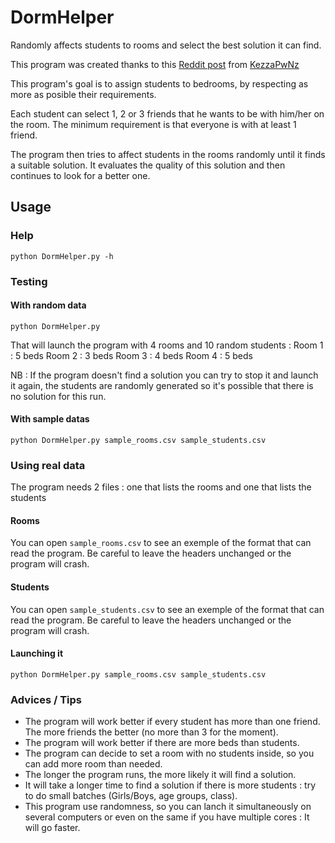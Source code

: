 # DormHelper
Randomly affects students to rooms and select the best solution it can find.

This program was created thanks to this [Reddit post](https://www.reddit.com/r/Python/comments/7zwjzj/need_help_to_fix_this_program_bed_buddies/) from [KezzaPwNz](https://www.reddit.com/user/KezzaPwNz)

This program's goal is to assign students to bedrooms, by respecting as more as posible their requirements.

Each student can select 1, 2 or 3 friends that he wants to be with him/her on the room. 
The minimum requirement is that everyone is with at least 1 friend.

The program then tries to affect students in the rooms randomly until it finds a suitable solution. It evaluates the quality of this solution and then continues to look for a better one.

## Usage
### Help
`python DormHelper.py -h`

### Testing 
#### With random data
`python DormHelper.py`

That will launch the program with 4 rooms and 10 random students :
Room 1 : 5 beds
Room 2 : 3 beds
Room 3 : 4 beds
Room 4 : 5 beds

NB : If the program doesn't find a solution you can try to stop it and launch it again, the students are randomly generated so it's possible that there is no solution for this run.

#### With sample datas
`python DormHelper.py sample_rooms.csv sample_students.csv`

### Using real data
The program needs 2 files : one that lists the rooms and one that lists the students
#### Rooms
You can open `sample_rooms.csv` to see an exemple of the format that can read the program.
Be careful to leave the headers unchanged or the program will crash.

#### Students
You can open `sample_students.csv` to see an exemple of the format that can read the program.
Be careful to leave the headers unchanged or the program will crash.

#### Launching it
`python DormHelper.py sample_rooms.csv sample_students.csv`

### Advices / Tips
* The program will work better if every student has more than one friend. The more friends the better (no more than 3 for the moment).
* The program will work better if there are more beds than students.
* The program can decide to set a room with no students inside, so you can add more room than needed.
* The longer the program runs, the more likely it will find a solution.
* It will take a longer time to find a solution if there is more students : try to do small batches (Girls/Boys, age groups, class).
* This program use randomness, so you can lanch it simultaneously on several computers or even on the same if you have multiple cores : It will go faster.
